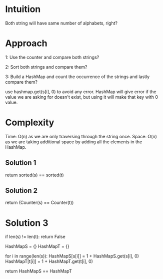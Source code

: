 # **Intuition**
Both string will have same number of alphabets, right?

# **Approach**
1:
Use the counter and compare both strings?

2:
Sort both strings and compare them?

3:
Build a HashMap and count the occurrence of the strings and lastly compare them?

use hashmap.get(s[i], 0) to avoid any error.
HashMap will give error if the value we are asking for doesn't exist, but using it will make that key with 0 value.

# **Complexity**

Time: O(n) as we are only traversing through the string once.
Space: O(n) as we are taking additional space by adding all the elements in the HashMap.

## Solution 1 # 
return sorted(s) == sorted(t) 

## Solution 2 # 
return (Counter(s) == Counter(t)) 

# Solution 3 

if len(s) != len(t): 
	return False 
	
HashMapS = {} 
HashMapT = {} 

for i in range(len(s)): 
	HashMapS[s[i]] = 1 + HashMapS.get(s[i], 0) 
	HashMapT[t[i]] = 1 + HashMapT.get(t[i], 0) 
	
return HashMapS == HashMapT